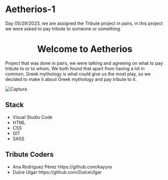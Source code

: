 # Aetherios-1
Day 05/29/2023,  we are assigned the Tribute project in pairs, in this project we were asked to pay tribute to someone or something.

<h1 align="center">Welcome to Aetherios </h1>
<p>Project that was done in pairs, we were talking and agreeing on what to pay tribute to or to whom,
We both found that apart from having a lot in common, Greek mythology is what could give us the most play, so
we decided to make it about Greek mythology and pay tribute to it.</p>


![Captura](https://github.com/kayyra/Aetherios-1/assets/127655123/e329beaf-9680-4729-aa25-a7c874a2006f)


<h2>Stack</h2>
<ul>
  <li>Visual Studio Code </li>
  <li>HTML</li>
  <li>CSS</li>
  <li>GIT</li>
  <li>SASS</li>
</ul>



<h2>Tribute Coders</h2>
<ul>
  <li>Ana Rodríguez Pérez https://github.com/kayyra</li>
  <li>Dulce Ulgar https://github.com/DulceUlgar</li>
</ul>


